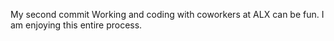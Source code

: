 My second commit
Working and coding with coworkers at ALX can be fun. I am enjoying this entire process.
